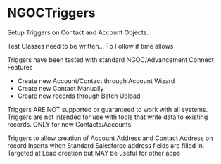 # NGOCTriggers

Setup Triggers on Contact and Account Objects. 

Test Classes need to be written... To Follow if time allows

Triggers have been tested with standard NGOC/Advancement Connect Features
- Create new Account/Contact through Account Wizard
- Create new Contact Manually
- Create new records through Batch Upload

Triggers ARE NOT supported or guaranteed to work with all systems. Triggers are not intended for use with tools that write data to existing records. ONLY for new Contacts/Accounts

Triggers to allow creation of Account Address and Contact Address on record Inserts when Standard Salesforce address fields are filled in. Targeted at Lead creation but MAY be useful for other apps
